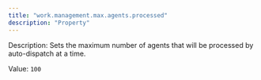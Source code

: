 ```yaml
---
title: "work.management.max.agents.processed"
description: "Property"
---
```


Description: Sets the maximum number of agents that will be processed by auto-dispatch at a time.

Value: `100`